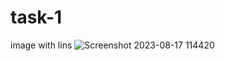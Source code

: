 # task-1
 image with lins
![Screenshot 2023-08-17 114420](https://github.com/nitinlabana/task-1/assets/67837026/b7da0586-4074-4e19-815b-a795abb81e9f)
